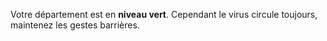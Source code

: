 <div class="conseil">
    <p class="couleur couleur-vert">
        Votre département est en <b>niveau vert</b>. Cependant le virus circule toujours, maintenez les gestes barrières.
    </p>
</div>
